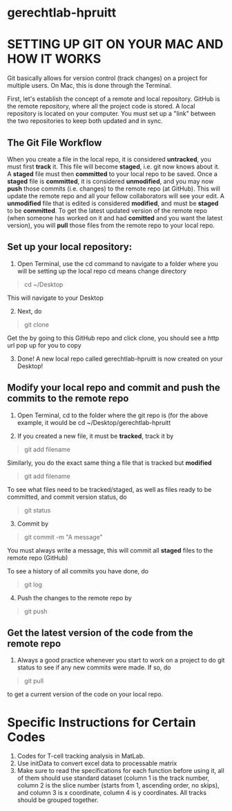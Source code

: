 # gerechtlab-hpruitt

# SETTING UP GIT ON YOUR MAC AND HOW IT WORKS 

Git basically allows for version control (track changes) on a project for multiple users. On Mac, this is done through the Terminal. 

First, let's establish the concept of a remote and local repository. GitHub is the remote repository, where all the project code is stored. A local repository is located on your computer. You must set up a "link" between the two repositories to keep both updated and in sync. 

## The Git File Workflow 
When you create a file in the local repo, it is considered **untracked**, you must first **track** it. This file will become **staged**, i.e. git now knows about it. A **staged** file must then **committed** to your local repo to be saved. Once a **staged** file is **committed**, it is considered **unmodified**, and you may now **push** those commits (i.e. changes) to the remote repo (at GitHub). This will update the remote repo and all your fellow collaborators will see your edit. A **unmodified** file that is edited is considered **modified**, and must be **staged** to be **committed**. To get the latest updated version of the remote repo (when someone has worked on it and had **comitted** and you want the latest version), you will **pull** those files from the remote repo to your local repo. 

## Set up your local repository: 
1. Open Terminal, use the cd command to navigate to a folder where you will be setting up the local repo 
cd means change directory

> cd ~/Desktop

This will navigate to your Desktop

2. Next, do 

> git clone <remote-repo-url>
  
  Get the <remote-repo-url> by going to this GitHub repo and click clone, you should see a http url pop up for you to copy
  
3. Done! A new local repo called gerechtlab-hpruitt is now created on your Desktop! 

## Modify your local repo and commit and push the commits to the remote repo

1. Open Terminal, cd to the folder where the git repo is (for the above example, it would be 
cd ~/Desktop/gerechtlab-hpruitt

2. If you created a new file, it must be **tracked**, track it by 
> git add filename

Similarly, you do the exact same thing a file that is tracked but **modified**
> git add filename

To see what files need to be tracked/staged, as well as files ready to be committed, and commit version status, do 

> git status

3. Commit by 
> git commit -m "A message"

You must always write a message, this will commit all **staged** files to the remote repo (GitHub) 

To see a history of all commits you have done, do 

> git log 

4. Push the changes to the remote repo by 

> git push 

## Get the latest version of the code from the remote repo

1. Always a good practice whenever you start to work on a project to do git status to see if any new commits were made. 
If so, do 
> git pull

to get a current version of the code on your local repo. 


# Specific Instructions for Certain Codes

1. Codes for T-cell tracking analysis in MatLab. 
2. Use initData to convert excel data to processable matrix
3. Make sure to read the specifications for each function before using it, all of them should use standard dataset (column 1 is the track number, column 2 is the slice number (starts from 1, ascending order, no skips), and column 3 is x coordinate, column 4 is y coordinates. All tracks should be grouped together. 
